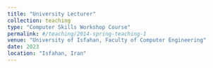 ```yaml
---
title: "University Lecturer"
collection: teaching
type: "Computer Skills Workshop Course"
permalink: #/teaching/2014-spring-teaching-1
venue: "University of Isfahan, Faculty of Computer Engineering"
date: 2023
location: "Isfahan, Iran"
---
```


<!-- This is a description of a teaching experience. You can use markdown like any other post.

Heading 1
======

Heading 2
======

Heading 3
====== -->